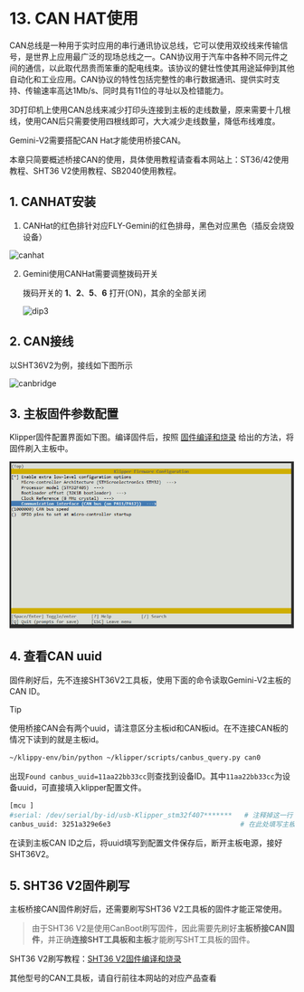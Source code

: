 # 13. CAN HAT使用

CAN总线是一种用于实时应用的串行通讯协议总线，它可以使用双绞线来传输信号，是世界上应用最广泛的现场总线之一。CAN协议用于汽车中各种不同元件之间的通信，以此取代昂贵而笨重的配电线束。该协议的健壮性使其用途延伸到其他自动化和工业应用。CAN协议的特性包括完整性的串行数据通讯、提供实时支持、传输速率高达1Mb/s、同时具有11位的寻址以及检错能力。

3D打印机上使用CAN总线来减少打印头连接到主板的走线数量，原来需要十几根线，使用CAN后只需要使用四根线即可，大大减少走线数量，降低布线难度。

Gemini-V2需要搭配CAN Hat才能使用桥接CAN。

本章只简要概述桥接CAN的使用，具体使用教程请查看本网站上：ST36/42使用教程、SHT36 V2使用教程、SB2040使用教程。

## 1.  CANHAT安装

1. CANHat的红色排针对应FLY-Gemini的红色排母，黑色对应黑色（插反会烧毁设备）

![canhat](../../images/boards/fly_gemini_v2/canhat.png ":no-zooom")

2. Gemini使用CANHat需要调整拨码开关

    拨码开关的 **1**、**2**、**5**、**6**  打开(ON)，其余的全部关闭
    
    ![dip3](../../images/boards/fly_gemini_v2/dip3.png)

## 2. CAN接线

以SHT36V2为例，接线如下图所示

![canbridge](../../images/boards/fly_gemini_v2/canbridge.png)

## 3. 主板固件参数配置

Klipper固件配置界面如下图。编译固件后，按照 [固件编译和烧录](/board/fly_super8/firmware "点击即可跳转") 给出的方法，将固件刷入主板中。

![can](../../images/boards/fly_gemini_v2/config-can.png)

## 4. 查看CAN uuid

固件刷好后，先不连接SHT36V2工具板，使用下面的命令读取Gemini-V2主板的CAN ID。

> [!TIP]
> 使用桥接CAN会有两个uuid，请注意区分主板id和CAN板id。在不连接CAN板的情况下读到的就是主板id。

```bash
~/klippy-env/bin/python ~/klipper/scripts/canbus_query.py can0
```

出现``Found canbus_uuid=11aa22bb33cc``则查找到设备ID。其中``11aa22bb33cc``为设备uuid，可直接填入klipper配置文件。

 ```bash
[mcu ]
#serial: /dev/serial/by-id/usb-Klipper_stm32f407*******   # 注释掉这一行
canbus_uuid: 3251a329e6e3                                # 在此处填写主板的CAN ID
 ```

在读到主板CAN ID之后，将uuid填写到配置文件保存后，断开主板电源，接好SHT36V2。

## 5. SHT36 V2固件刷写

主板桥接CAN固件刷好后，还需要刷写SHT36 V2工具板的固件才能正常使用。

> 由于SHT36 V2是使用CanBoot刷写固件，因此需要先刷好**主板桥接CAN固件**，并正确**连接SHT工具板和主板**才能刷写SHT工具板的固件。

SHT36 V2刷写教程：[SHT36 V2固件编译和烧录](/board/fly_sht_v2/flash "点击即可跳转")

其他型号的CAN工具板，请自行前往本网站的对应产品查看